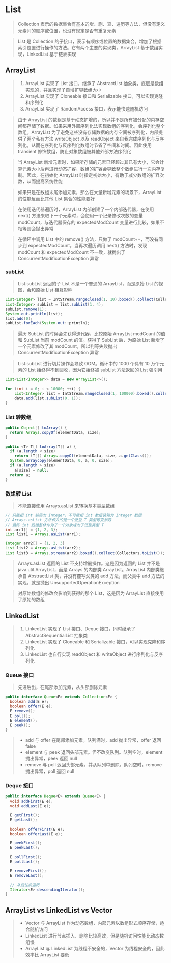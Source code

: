 # List

> Collection 表示的数据集合有基本的增、删、查、遍历等方法，但没有定义元素间的顺序或位置，也没有规定是否有重复元素

> List 是 Collection 的子接口，表示有顺序或位置的数据集合，增加了根据索引位置进行操作的方法。它有两个主要的实现类，ArrayList 基于数组实现，LinkedList 基于链表实现

## ArrayList

> 1. ArrayList 实现了 List 接口，继承了 AbstractList 抽象类，底层是数组实现的，并且实现了自增扩容数组大小
> 2. ArrayList 实现了 Cloneable 接口和 Serializable 接口，可以实现克隆和序列化
> 3. ArrayList 实现了 RandomAccess 接口，表示能快速随机访问

> 由于 ArrayList 的数组是基于动态扩增的，所以并不是所有被分配的内存空间都存储了数据。如果采用外部序列化法实现数组的序列化，会序列化整个数组。ArrayList 为了避免这些没有存储数据的内存空间被序列化，内部提供了两个私有方法 writeObject 以及 readObject 来自我完成序列化与反序列化，从而在序列化与反序列化数组时节省了空间和时间。因此使用 transient 修饰数组，防止对象数组被其他外部方法序列化

> 当 ArrayList 新增元素时，如果所存储的元素已经超过其已有大小，它会计算元素大小后再进行动态扩容，数组的扩容会导致整个数组进行一次内存复制。因此，在初始化 ArrayList 时指定初始大小，有助于减少数组的扩容次数，从而提高系统性能

> 如果只是在数组末尾添加元素，那么在大量新增元素的场景下，ArrayList 的性能反而比其他 List 集合的性能要好

> 在使用迭代器遍历时，ArrayList 内部创建了一个内部迭代器，在使用 next() 方法来取下一个元素时，会使用一个记录修改次数的变量 modCount，与迭代器保存的 expectedModCount 变量进行比较，如果不相等则会抛出异常

> 在循环中调用 List 中的 remove() 方法，只做了 modCount++，而没有同步到 expectedModCount。当再次遍历调用 next() 方法时，发现 modCount 和 expectedModCount 不一致，就抛出了 ConcurrentModificationException 异常

### subList

> List.subList 返回的子 List 不是一个普通的 ArrayList，而是原始 List 的视图，会和原始 List 相互影响

```java
List<Integer> list = IntStream.rangeClosed(1, 10).boxed().collect(Collectors.toList());
List<Integer> subList = list.subList(1, 4);
subList.remove(1);
System.out.println(list);
list.add(0);
subList.forEach(System.out::println);
```

> 遍历 SubList 的时候会先获得迭代器，比较原始 ArrayList modCount 的值和 SubList 当前 modCount 的值。获得了 SubList 后，为原始 List 新增了一个元素修改了其 modCount，所以判等失败抛出 ConcurrentModificationException 异常

> List.subList 进行切片操作会导致 OOM。循环中的 1000 个具有 10 万个元素的 List 始终得不到回收，因为它始终被 subList 方法返回的 List 强引用

```java
List<List<Integer>> data = new ArrayList<>();

for (int i = 0; i < 10000; ++i) {
    List<Integer> list = IntStream.rangeClosed(1, 100000).boxed().collect(Collectors.toList());
    data.add(list.subList(0, 1));
}
```

### List 转数组

```java
public Object[] toArray() {
  return Arrays.copyOf(elementData, size);
}

public <T> T[] toArray(T[] a) {
  if (a.length < size)
    return (T[]) Arrays.copyOf(elementData, size, a.getClass());
  System.arraycopy(elementData, 0, a, 0, size);
  if (a.length > size)
    a[size] = null;
  return a;
}
```

### 数组转 List

> 不能直接使用 Arrays.asList 来转换基本类型数组

```java
// 只能把 int 装箱为 Integer，不可能把 int 数组装箱为 Integer 数组
// Arrays.asList 方法传入的是一个泛型 T 类型可变参数
// 最终 int 数组整体作为了一个对象成为了泛型类型 T
int arr1[] = {1, 2, 3};
List list1 = Arrays.asList(arr1);

Integer arr2[] = {1, 2, 3}
List list2 = Arrays.asList(arr2);
List list3 = Arrays.stream(arr2).boxed().collect(Collectors.toList());
```

> Arrays.asList 返回的 List 不支持增删操作。这是因为返回的 List 并不是 java.util.ArrayList，而是 Arrays 的内部类 ArrayList。ArrayList 内部类继承自 AbstractList 类，并没有覆写父类的 add 方法，而父类中 add 方法的实现，就是抛出 UnsupportedOperationException

> 对原始数组的修改会影响到获得的那个 List，这是因为 ArrayList 直接使用了原始的数组

## LinkedList

> 1. LinkedList 实现了 List 接口、Deque 接口，同时继承了 AbstractSequentialList 抽象类
> 2. LinkedList 实现了 Cloneable 和 Serializable 接口，可以实现克隆和序列化
> 3. LinkedList 也自行实现 readObject 和 writeObject 进行序列化与反序列化

### Queue 接口

> 先进后出，在尾部添加元素，从头部删除元素

```java
public interface Queue<E> extends Collection<E> {
  boolean add(E e);
  boolean offer(E e);
  E remove();
  E poll();
  E element();
  E peek();
}
```

> - add 与 offer 在尾部添加元素。队列满时，add 抛出异常，offer 返回 false
> - element 与 peek 返回头部元素。但不改变队列。队列空时，element 抛出异常，peek 返回 null
> - remove 与 poll 返回头部元素。并从队列中删除。队列空时，remove 抛出异常，poll 返回 null

### Deque 接口

```java
public interface Deque<E> extends Queue<E> {
  void addFirst(E e);
  void addLast(E e);

  E getFirst();
  E getLast();

  boolean offerFirst(E e);
  boolean offerLast(E e);

  E peekFirst();
  E peekLast();

  E pollFirst();
  E pollLast();

  E removeFirst();
  E removeLast();

  // 从后往前遍历
  Iterator<E> descendingIterator();
}
```

## ArrayList vs LinkedList vs Vector

> - Vector 与 ArrayList 作为动态数组，内部元素以数组形式顺序存储，适合随机访问
> - LinkedList 进行节点插入、删除比较高效，但是随机访问性能比动态数组慢
> - ArrayList 与 LinkedList 为线程不安全的，Vector 为线程安全的，因此效率比 ArrayList 要低